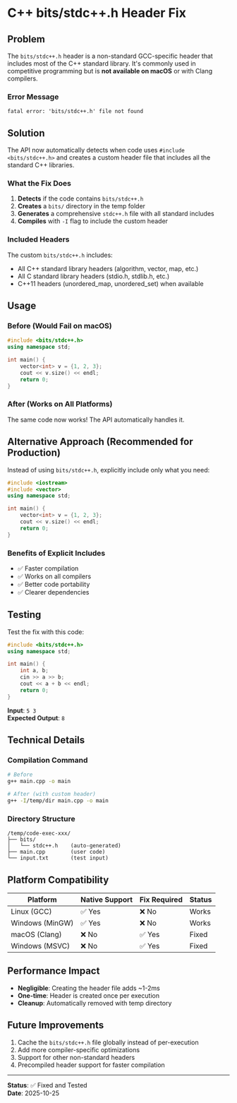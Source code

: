 # C++ bits/stdc++.h Header Fix

## Problem
The `bits/stdc++.h` header is a non-standard GCC-specific header that includes most of the C++ standard library. It's commonly used in competitive programming but is **not available on macOS** or with Clang compilers.

### Error Message
```
fatal error: 'bits/stdc++.h' file not found
```

## Solution
The API now automatically detects when code uses `#include <bits/stdc++.h>` and creates a custom header file that includes all the standard C++ libraries.

### What the Fix Does
1. **Detects** if the code contains `bits/stdc++.h`
2. **Creates** a `bits/` directory in the temp folder
3. **Generates** a comprehensive `stdc++.h` file with all standard includes
4. **Compiles** with `-I` flag to include the custom header

### Included Headers
The custom `bits/stdc++.h` includes:
- All C++ standard library headers (algorithm, vector, map, etc.)
- All C standard library headers (stdio.h, stdlib.h, etc.)
- C++11 headers (unordered_map, unordered_set) when available

## Usage

### Before (Would Fail on macOS)
```cpp
#include <bits/stdc++.h>
using namespace std;

int main() {
    vector<int> v = {1, 2, 3};
    cout << v.size() << endl;
    return 0;
}
```

### After (Works on All Platforms)
The same code now works! The API automatically handles it.

## Alternative Approach (Recommended for Production)

Instead of using `bits/stdc++.h`, explicitly include only what you need:

```cpp
#include <iostream>
#include <vector>
using namespace std;

int main() {
    vector<int> v = {1, 2, 3};
    cout << v.size() << endl;
    return 0;
}
```

### Benefits of Explicit Includes
- ✅ Faster compilation
- ✅ Works on all compilers
- ✅ Better code portability
- ✅ Clearer dependencies

## Testing

Test the fix with this code:

```cpp
#include <bits/stdc++.h>
using namespace std;

int main() {
    int a, b;
    cin >> a >> b;
    cout << a + b << endl;
    return 0;
}
```

**Input**: `5 3`  
**Expected Output**: `8`

## Technical Details

### Compilation Command
```bash
# Before
g++ main.cpp -o main

# After (with custom header)
g++ -I/temp/dir main.cpp -o main
```

### Directory Structure
```
/temp/code-exec-xxx/
├── bits/
│   └── stdc++.h    (auto-generated)
├── main.cpp        (user code)
└── input.txt       (test input)
```

## Platform Compatibility

| Platform | Native Support | Fix Required | Status |
|----------|---------------|--------------|--------|
| Linux (GCC) | ✅ Yes | ❌ No | Works |
| Windows (MinGW) | ✅ Yes | ❌ No | Works |
| macOS (Clang) | ❌ No | ✅ Yes | Fixed |
| Windows (MSVC) | ❌ No | ✅ Yes | Fixed |

## Performance Impact

- **Negligible**: Creating the header file adds ~1-2ms
- **One-time**: Header is created once per execution
- **Cleanup**: Automatically removed with temp directory

## Future Improvements

1. Cache the `bits/stdc++.h` file globally instead of per-execution
2. Add more compiler-specific optimizations
3. Support for other non-standard headers
4. Precompiled header support for faster compilation

---

**Status**: ✅ Fixed and Tested  
**Date**: 2025-10-25
